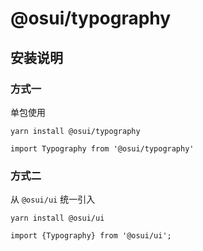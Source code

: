 # @osui/typography

## 安装说明

### 方式一

单包使用

```
yarn install @osui/typography
```

```
import Typography from '@osui/typography'
```

### 方式二

从 `@osui/ui` 统一引入

```
yarn install @osui/ui
```

```
import {Typography} from '@osui/ui';
```



